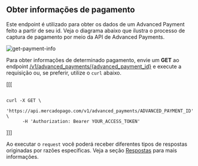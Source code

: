 ## Obter informações de pagamento

Este endpoint é utilizado para obter os dados de um Advanced Payment feito a partir de seu id.  Veja o diagrama abaixo que ilustra o processo de captura de pagamento por meio da API de Advanced Payments.

![get-payment-info](/images/wallet-connect/get-payment-information.pt.png)


Para obter informações de determinado pagamento, envie um **GET** ao endpoint [/v1/advanced_payments/{advanced_payment_id}](/developers/pt/reference/wallet_connect/_advanced_payments_advanced_payment_id/get) e execute a requisição ou, se preferir, utilize o `curl` abaixo.

[[[
```curl

curl -X GET \
    'https://api.mercadopago.com/v1/advanced_payments/ADVANCED_PAYMENT_ID' \
      -H 'Authorization: Bearer YOUR_ACCESS_TOKEN'

```
]]]

Ao executar o `request` você poderá receber diferentes tipos de respostas originadas por razões específicas. Veja a seção [Respostas](/developers/pt/docs/wallet-connect/payment-flow/capture-payment/responses) para mais informações.